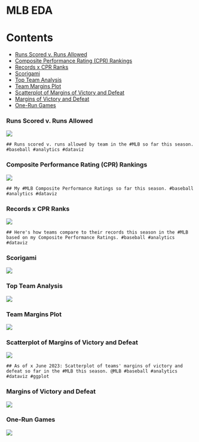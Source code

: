 MLB EDA
================

# Contents

- [Runs Scored v. Runs Allowed](#runs-scored-v.-runs-allowed)
- [Composite Performance Rating (CPR)
  Rankings](#composite-performance-rating-cpr-rankings)
- [Records x CPR Ranks](#records-x-cpr-ranks)
- [Scorigami](#scorigami)
- [Top Team Analysis](#top-team-analysis)
- [Team Margins Plot](#team-margins-plot)
- [Scatterplot of Margins of Victory and
  Defeat](#scatterplot-of-margins-of-victory-and-defeat)
- [Margins of Victory and Defeat](#margins-of-victory-and-defeat)
- [One-Run Games](#one-run-games)

<!-- ### setup -->
<!-- ### data import -->

### Runs Scored v. Runs Allowed

![](README_files/figure-gfm/unnamed-chunk-5-1.png)<!-- -->

    ## Runs scored v. runs allowed by team in the #MLB so far this season. #baseball #analytics #dataviz

### Composite Performance Rating (CPR) Rankings

![](README_files/figure-gfm/unnamed-chunk-8-1.png)<!-- -->

    ## My #MLB Composite Performance Ratings so far this season. #baseball #analytics #dataviz

### Records x CPR Ranks

![](README_files/figure-gfm/unnamed-chunk-10-1.png)<!-- -->

    ## Here's how teams compare to their records this season in the #MLB based on my Composite Performance Ratings. #baseball #analytics #dataviz

### Scorigami

![](README_files/figure-gfm/unnamed-chunk-11-1.png)<!-- -->

### Top Team Analysis

![](README_files/figure-gfm/unnamed-chunk-12-1.png)<!-- -->

### Team Margins Plot

![](README_files/figure-gfm/unnamed-chunk-13-1.png)<!-- -->

<!-- ### xxx -->

### Scatterplot of Margins of Victory and Defeat

![](README_files/figure-gfm/unnamed-chunk-15-1.png)<!-- -->

    ## As of x June 2023: Scatterplot of teams' margins of victory and defeat so far in the #MLB this season. @MLB #baseball #analytics #dataviz #ggplot

### Margins of Victory and Defeat

![](README_files/figure-gfm/unnamed-chunk-16-1.png)<!-- -->

### One-Run Games

![](README_files/figure-gfm/unnamed-chunk-17-1.png)<!-- -->

